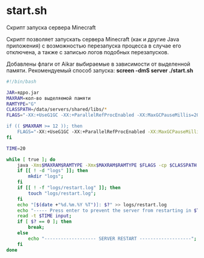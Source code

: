 # start.sh
Скрипт запуска сервера Minecraft

Скрипт позволяет запускать сервера Minecraft (как и другие Java приложения) с возможностью перезапуска процесса в случае его отключена, а также с записью логов подобных перезапусков. 

Добавлены флаги от Aikar выбираемые в зависимости от выделенной памяти. 
Рекомендуемый способ запуска: **screen -dmS server ./start.sh**

```bash
#!/bin/bash

JAR=ядро.jar
MAXRAM=кол-во выделяемой памяти
RAMTYPE="G"
CLASSPATH=/data/servers/shared/libs/*
FLAGS="-XX:+UseG1GC -XX:+ParallelRefProcEnabled -XX:MaxGCPauseMillis=200 -XX:+UnlockExperimentalVMOptions -XX:+DisableExplicitGC -XX:+AlwaysPreTouch -XX:G1NewSizePercent=30 -XX:G1MaxNewSizePercent=40 -XX>

if (( $MAXRAM >= 12 )); then
    FLAGS="-XX:+UseG1GC -XX:+ParallelRefProcEnabled -XX:MaxGCPauseMillis=200 -XX:+UnlockExperimentalVMOptions -XX:+DisableExplicitGC -XX:+AlwaysPreTouch -XX:G1NewSizePercent=40 -XX:G1MaxNewSizePercent=50>
fi

TIME=20

while [ true ]; do
    java -Xms$MAXRAM$RAMTYPE -Xmx$MAXRAM$RAMTYPE $FLAGS -cp $CLASSPATH -jar $JAR nogui
    if [[ ! -d "logs" ]]; then
        mkdir "logs";
    fi
    if [[ ! -f "logs/restart.log" ]]; then
        touch "logs/restart.log";
    fi
    echo "[$(date +"%d.%m.%Y %T")]: $?" >> logs/restart.log
    echo "----- Press enter to prevent the server from restarting in $TIME seconds -----";
    read -t $TIME input;
    if [ $? == 0 ]; then
        break;
    else
        echo "------------------- SERVER RESTART -------------------";
    fi
done
```
